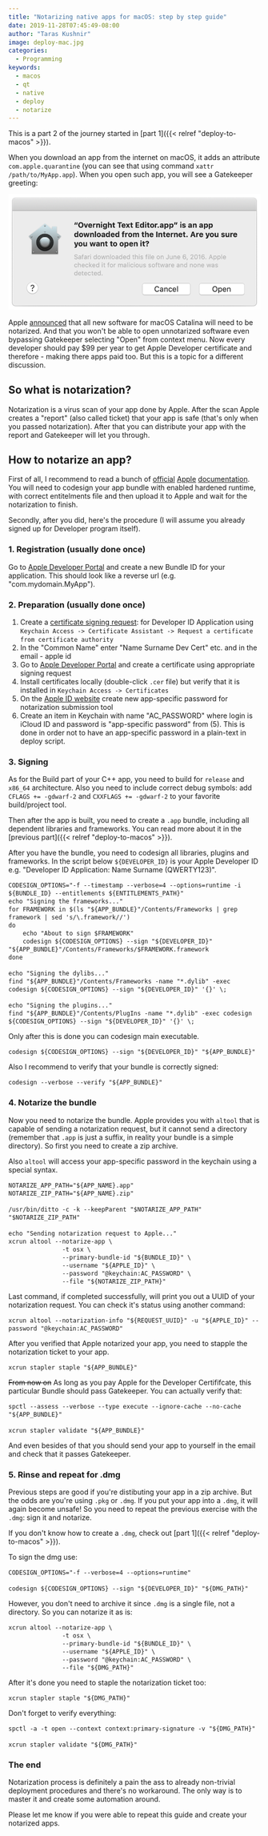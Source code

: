 ```yaml
---
title: "Notarizing native apps for macOS: step by step guide"
date: 2019-11-28T07:45:49-08:00
author: "Taras Kushnir"
image: deploy-mac.jpg
categories:
  - Programming
keywords:
  - macos
  - qt
  - native
  - deploy
  - notarize
---
```


This is a part 2 of the journey started in [part 1]({{< relref "deploy-to-macos" >}}).

When you download an app from the internet on macOS, it adds an attribute `com.apple.quarantine` (you can see that using command `xattr /path/to/MyApp.app`). When you open such app, you will see a Gatekeeper greeting:

![Gatekeeper promt](/img/gatekeeper-promt.png)

Apple [announced](https://developer.apple.com/news/?id=04102019a) that all new software for macOS Catalina will need to be notarized. And that you won't be able to open unnotarized software even bypassing Gatekeeper selecting "Open" from context menu. Now every developer should pay $99 per year to get Apple Developer certificate and therefore - making there apps paid too. But this is a topic for a different discussion.

## So what is notarization?

Notarization is a virus scan of your app done by Apple. After the scan Apple creates a "report" (also called ticket) that your app is safe (that's only when you passed notarization). After that you can distribute your app with the report and Gatekeeper will let you through.

## How to notarize an app?

First of all, I recommend to read a bunch of [official](https://developer.apple.com/documentation/xcode/notarizing_macos_software_before_distribution) [Apple](https://developer.apple.com/library/archive/technotes/tn2206/_index.html) [documentation](https://developer.apple.com/library/archive/documentation/Security/Conceptual/AppSandboxDesignGuide/AppSandboxInDepth/AppSandboxInDepth.html). You will need to codesign your app bundle with enabled hardened runtime, with correct entitelments file and then upload it to Apple and wait for the notarization to finish.

Secondly, after you did, here's the procedure (I will assume you already signed up for Developer program itself).

### 1. Registration (usually done once)

Go to [Apple Developer Portal](https://developer.apple.com) and create a new Bundle ID for your application. This should look like a reverse url (e.g. "com.mydomain.MyApp").

### 2. Preparation (usually done once)

1. Create a [certificate signing request](https://help.apple.com/developer-account/#/devbfa00fef7): for Developer ID Application using `Keychain Access -> Certificate Assistant -> Request a certificate from certificate authority`
2. In the "Common Name" enter "Name Surname Dev Cert" etc. and in the email - apple id
3. Go to [Apple Developer Portal](https://developer.apple.com) and create a certificate using appropriate signing request
4. Install certificates locally (double-click `.cer` file) but verify that it is installed in `Keychain Access -> Certificates`
5. On the [Apple ID website](https://appleid.apple.com) create new app-specific password for notarization submission tool
6. Create an item in Keychain with name "AC_PASSWORD" where login is iCloud ID and password is "app-specific password" from (5). This is done in order not to have an app-specific password in a plain-text in deploy script.

### 3. Signing

As for the Build part of your C++ app, you need to build for `release` and `x86_64` architecture. Also you need to include correct debug symbols: add `CFLAGS += -gdwarf-2` and `CXXFLAGS += -gdwarf-2` to your favorite build/project tool.

Then after the app is built, you need to create a `.app` bundle, including all dependent libraries and frameworks. You can read more about it in the [previous part]({{< relref "deploy-to-macos" >}}).

After you have the bundle, you need to codesign all libraries, plugins and frameworks.
In the script below `${DEVELOPER_ID}` is your Apple Developer ID e.g. "Developer ID Application: Name Surname (QWERTY123)".

```
CODESIGN_OPTIONS="-f --timestamp --verbose=4 --options=runtime -i ${BUNDLE_ID} --entitlements ${ENTITLEMENTS_PATH}"
echo "Signing the frameworks..."
for FRAMEWORK in $(ls "${APP_BUNDLE}"/Contents/Frameworks | grep framework | sed 's/\.framework//')
do
    echo "About to sign $FRAMEWORK"
    codesign ${CODESIGN_OPTIONS} --sign "${DEVELOPER_ID}" "${APP_BUNDLE}"/Contents/Frameworks/$FRAMEWORK.framework
done

echo "Signing the dylibs..."
find "${APP_BUNDLE}"/Contents/Frameworks -name "*.dylib" -exec codesign ${CODESIGN_OPTIONS} --sign "${DEVELOPER_ID}" '{}' \;

echo "Signing the plugins..."
find "${APP_BUNDLE}"/Contents/PlugIns -name "*.dylib" -exec codesign ${CODESIGN_OPTIONS} --sign "${DEVELOPER_ID}" '{}' \;
```

Only after this is done you can codesign main executable.

```
codesign ${CODESIGN_OPTIONS} --sign "${DEVELOPER_ID}" "${APP_BUNDLE}"
```

Also I recommend to verify that your bundle is correctly signed:

```
codesign --verbose --verify "${APP_BUNDLE}"
```

### 4. Notarize the bundle

Now you need to notarize the bundle. Apple provides you with `altool` that is capable of sending a notarization request, but it cannot send a directory (remember that `.app` is just a suffix, in reality your bundle is a simple directory). So first you need to create a zip archive.

Also `altool` will access your app-specific password in the keychain using a special syntax.

```
NOTARIZE_APP_PATH="${APP_NAME}.app"
NOTARIZE_ZIP_PATH="${APP_NAME}.zip"

/usr/bin/ditto -c -k --keepParent "$NOTARIZE_APP_PATH" "$NOTARIZE_ZIP_PATH"

echo "Sending notarization request to Apple..."
xcrun altool --notarize-app \
               -t osx \
               --primary-bundle-id "${BUNDLE_ID}" \
               --username "${APPLE_ID}" \
               --password "@keychain:AC_PASSWORD" \
               --file "${NOTARIZE_ZIP_PATH}"
```

Last command, if completed successfully, will print you out a UUID of your notarization request. You can check it's status using another command:

```
xcrun altool --notarization-info "${REQUEST_UUID}" -u "${APPLE_ID}" --password "@keychain:AC_PASSWORD"
```

After you verified that Apple notarized your app, you need to stapple the notarization ticket to your app.

```
xcrun stapler staple "${APP_BUNDLE}"
```

~~From now on~~ As long as you pay Apple for the Developer Certififcate, this particular Bundle should pass Gatekeeper. You can actually verify that:

```
spctl --assess --verbose --type execute --ignore-cache --no-cache "${APP_BUNDLE}"

xcrun stapler validate "${APP_BUNDLE}"
```

And even besides of that you should send your app to yourself in the email and check that it passes Gatekeeper.

### 5. Rinse and repeat for .dmg

Previous steps are good if you're distibuting your app in a zip archive. But the odds are you're using `.pkg` or `.dmg`. If you put your app into a `.dmg`, it will again become unsafe! So you need to repeat the previous exercise with the `.dmg`: sign it and notarize.

If you don't know how to create a `.dmg`, check out [part 1]({{< relref "deploy-to-macos" >}}).

To sign the dmg use:

```
CODESIGN_OPTIONS="-f --verbose=4 --options=runtime"

codesign ${CODESIGN_OPTIONS} --sign "${DEVELOPER_ID}" "${DMG_PATH}"
```

However, you don't need to archive it since `.dmg` is a single file, not a directory. So you can notarize it as is:

```
xcrun altool --notarize-app \
               -t osx \
               --primary-bundle-id "${BUNDLE_ID}" \
               --username "${APPLE_ID}" \
               --password "@keychain:AC_PASSWORD" \
               --file "${DMG_PATH}"
```

After it's done you need to staple the notarization ticket too:

```
xcrun stapler staple "${DMG_PATH}"
```

Don't forget to verify everything:

```
spctl -a -t open --context context:primary-signature -v "${DMG_PATH}"

xcrun stapler validate "${DMG_PATH}"
```

### The end

Notarization process is definitely a pain the ass to already non-trivial deployment procedures and there's no workaround. The only way is to master it and create some automation around.

Please let me know if you were able to repeat this guide and create your notarized apps.

